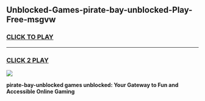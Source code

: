 
## Unblocked-Games-pirate-bay-unblocked-Play-Free-msgvw
<h3>
<a href="https://premium76.site?title=pirate-bay-unblocked&ref=10A">CLICK TO PLAY</a></h3>
<hr>

<h3>
<a href="https://premium76.site?title=pirate-bay-unblocked&ref=10A">CLICK 2 PLAY</a>
  
</h3>

<a href="https://premium76.site?title=pirate-bay-unblocked&ref=10A"><img src="https://clearcache.store/games.png"></a>


**pirate-bay-unblocked games unblocked: Your Gateway to Fun and Accessible Online Gaming**
